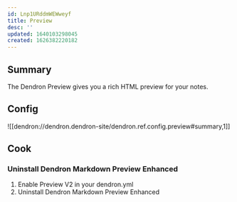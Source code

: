 ```yaml
---
id: Lnp1URddmWEWweyf
title: Preview
desc: ''
updated: 1640103298045
created: 1626382220182
---
```


## Summary

The Dendron Preview gives you a rich HTML preview for your notes. 

<!-- - NOTE: Preview V2 is missing the following features compared to the current [[Preview Legacy|dendron.topic.preview-legacy]]:
  - scroll sync
  - export to PDF

If you discover any issues that are not listed above, please submit a bug repo [here](https://github.com/dendronhq/dendron/issues/new?assignees=&labels=&template=bug_report.md&title=) so we can add it to our roadmap! -->


## Config

![[dendron://dendron.dendron-site/dendron.ref.config.preview#summary,1]]

## Cook

### Uninstall Dendron Markdown Preview Enhanced
1. Enable Preview V2 in your dendron.yml 
2. Uninstall Dendron Markdown Preview Enhanced
